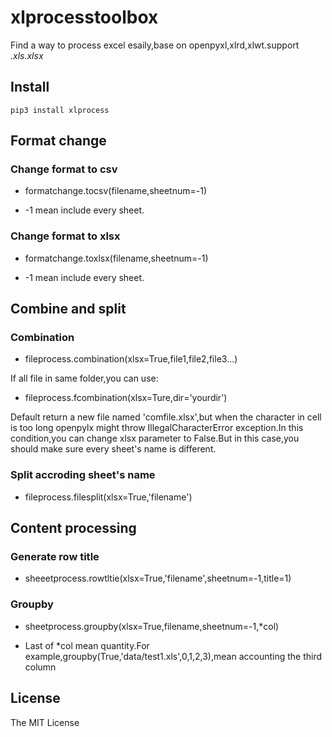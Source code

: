 # xlprocesstoolbox
Find a way to process excel esaily,base on  openpyxl,xlrd,xlwt.support *.xls.xlsx*
## Install
```
pip3 install xlprocess
```
## Format change
###  Change format to csv
- formatchange.tocsv(filename,sheetnum=-1)

- \-1 mean include every sheet.
### Change format to xlsx
- formatchange.toxlsx(filename,sheetnum=-1)

- \-1 mean include every sheet.
## Combine and split
### Combination
- fileprocess.combination(xlsx=True,file1,file2,file3...) 

If all file in same folder,you can use:
- fileprocess.fcombination(xlsx=Ture,dir='yourdir')

Default return a new file named 'comfile.xlsx',but when the character in cell is too long openpylx might throw IllegalCharacterError exception.In this condition,you can change xlsx parameter to False.But in this case,you should make sure every sheet's name is different.
### Split  accroding sheet's name
-  fileprocess.filesplit(xlsx=True,'filename')
## Content processing
### Generate row title
- sheeetprocess.rowtltie(xlsx=True,'filename',sheetnum=-1,title=1)
### Groupby
- sheetprocess.groupby(xlsx=True,filename,sheetnum=-1,*col)

- Last of *col mean quantity.For example,groupby(True,'data/test1.xls',0,1,2,3),mean accounting the third column 

## License

The MIT License
